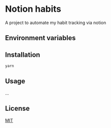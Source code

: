 # Notion habits

A project to automate my habit tracking via notion

## Environment variables

## Installation

```bash
yarn
```

## Usage
...

## License
[MIT](https://choosealicense.com/licenses/mit/)